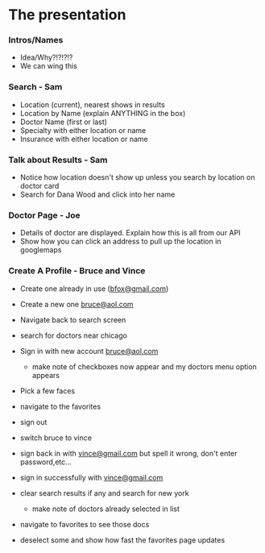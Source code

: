 # The presentation

### Intros/Names
- Idea/Why?!?!?!?
- We can wing this

### Search - Sam
 - Location (current), nearest shows in results
 - Location by Name (explain ANYTHING in the box)
 - Doctor Name (first or last)
 - Specialty with either location or name
 - Insurance with either location or name

### Talk about Results - Sam
 - Notice how location doesn't show up unless you search by location on doctor card
 - Search for Dana Wood and click into her name

### Doctor Page - Joe
 - Details of doctor are displayed. Explain how this is all from our API
 - Show how you can click an address to pull up the location in googlemaps

### Create A Profile - Bruce and Vince
 - Create one already in use (bfox@gmail.com)
 - Create a new one bruce@aol.com
 - Navigate back to search screen
 - search for doctors near chicago
 - Sign in with new account bruce@aol.com
    - make note of checkboxes now appear and my doctors menu option appears
 - Pick a few faces
 - navigate to the favorites
 - sign out

 - switch bruce to vince

 - sign back in with vince@gmail.com but spell it wrong, don't enter password,etc...
 - sign in successfully with vince@gmail.com
 - clear search results if any and search for new york
    - make note of doctors already selected in list
 - navigate to favorites to see those docs
 - deselect some and show how fast the favorites page updates
